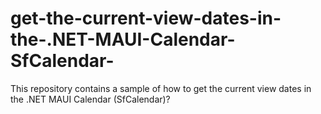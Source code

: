 # get-the-current-view-dates-in-the-.NET-MAUI-Calendar-SfCalendar-
This repository contains a sample of how to get the current view dates in the .NET MAUI Calendar (SfCalendar)?
